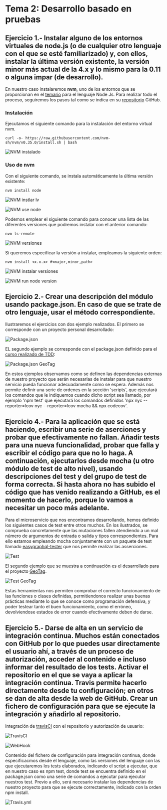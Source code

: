 # Tema 2: Desarrollo basado en pruebas

## Ejercicio 1.- Instalar alguno de los entornos virtuales de node.js (o de cualquier otro lenguaje con el que se esté familiarizado) y, con ellos, instalar la última versión existente, la versión minor más actual de la 4.x y lo mismo para la 0.11 o alguna impar (de desarrollo).

En nuestro caso instalaremos **nvm**, uno de los entornos que se proporcionan en el [temario](http://jj.github.io/CC/documentos/temas/Desarrollo_basado_en_pruebas.html) para el lenguaje Node Js. Para realizar todo el proceso, seguiremos los pasos tal como se indica en su [repositorio](https://github.com/nvm-sh/nvm) GitHub.

### Instalación
Ejecutamos el siguiente comando para la instalación del entorno virtual nvm.
~~~
curl -o- https://raw.githubusercontent.com/nvm-sh/nvm/v0.35.0/install.sh | bash
~~~
![NVM instalado](https://raw.githubusercontent.com/yoskitar/Ejercicios-CC/master/imagenes/nvm_installed.png)
### Uso de nvm
Con el siguiente comando, se instala automáticamente la última versión existente:
~~~
nvm install node
~~~
![NVM instlar lv](https://raw.githubusercontent.com/yoskitar/Ejercicios-CC/master/imagenes/nvm_node_lv.png)

![NVM use node](https://raw.githubusercontent.com/yoskitar/Ejercicios-CC/master/imagenes/nvm_use_node_lv.png)

Podemos emplear el siguiente comando para conocer una lista de las diferentes versiones que podremos instalar con el anterior comando:
~~~
nvm ls-remote
~~~
![NVM versiones](https://raw.githubusercontent.com/yoskitar/Ejercicios-CC/master/imagenes/nvm_version_4_Lminor.png)

Si queremos especificar la versión a instalar, empleamos la siguiente orden:
~~~
nvm install <x.x.x> #<major,minor,path>
~~~
![NVM instalar versiones](https://raw.githubusercontent.com/yoskitar/Ejercicios-CC/master/imagenes/nvm-install-versions.png)

![NVM run node version](https://raw.githubusercontent.com/yoskitar/Ejercicios-CC/master/imagenes/nvm_run_version.png)

## Ejercicio 2.- Crear una descripción del módulo usando package.json. En caso de que se trate de otro lenguaje, usar el método correspondiente.
Ilustraremos el ejercicios con dos ejemplo realizados. El primero se corresponde con un proyecto personal desarrollado:

![Package.json](https://raw.githubusercontent.com/yoskitar/Ejercicios-CC/master/imagenes/package_json.png)

EL segundo ejemplo se corresponde con el package.json definido para el [curso realizado de TDD](https://github.com/Miguel-y-Oscar/Geolocalizaciones-de-medios-sociales):

![Package.json GeoTag](https://raw.githubusercontent.com/yoskitar/Ejercicios-CC/master/imagenes/package_json_geotag.png)

En estos ejemplos observamos como se definen las dependencias externas de nuestro proyecto que serán necesarias de instalar para que nuestro servicio pueda funcionar adecuadamente como se espera. Además nos permite definir una serie de ordenes en la sección 'scripts', que ejecutará los comandos que le indiquemos cuando dicho script sea llamado, por ejemplo 'npm test' que ejecutará los comandos definidos 'npx nyc --reporter=lcov nyc --reporter=lcov mocha && npx codecov'.

## Ejercicio 4.- Para la aplicación que se está haciendo, escribir una serie de aserciones y probar que efectivamente no fallan. Añadir tests para una nueva funcionalidad, probar que falla y escribir el código para que no lo haga. A continuación, ejecutarlos desde mocha (u otro módulo de test de alto nivel), usando descripciones del test y del grupo de test de forma correcta. Si hasta ahora no has subido el código que has venido realizando a GitHub, es el momento de hacerlo, porque lo vamos a necesitar un poco más adelante.
Para el microservicio que nos encontramos desarrollando, hemos definido los siguientes casos de test entre otros muchos. En los ilustrados, se comprueba concretamente que las mutaciones fallen atendiendo a un mal número de argumentos de entrada o salida y tipos correspondientes. Para ello estamos empleando mocha conjuntamente con un paquete de test llamado [easygraphql-tester](https://easygraphql.com/docs/easygraphql-tester/usage) que nos permite realizar las asserciones.

![Test](https://raw.githubusercontent.com/yoskitar/Ejercicios-CC/master/imagenes/tests.png)

El segundo ejemplo que se muestra a continuación es el desarrollado para el proyecto [GeoTag](https://github.com/Miguel-y-Oscar/Geolocalizaciones-de-medios-sociales).

![Test GeoTag](https://raw.githubusercontent.com/yoskitar/Ejercicios-CC/master/imagenes/tests_geotag.png)

Estas herramientas nos permiten comprobar el correcto funcionamiento de las funciones o clases definidas, permitiendonos realizar unas buenas prácticas mediante lo que se conoce como programación defensiva, y poder testear tanto el buen funcionamiento, como el erróneo, devolviendose estados de error cuando efectivamente deben de darse.

## Ejercicio 5.- Darse de alta en un servicio de integración continua. Muchos están conectados con GitHub por lo que puedes usar directamente el usuario ahí, a través de un proceso de autorización, acceder al contenido e incluso informar del resultado de los tests. Activar el repositorio en el que se vaya a aplicar la integración continua. Travis permite hacerlo directamente desde tu configuración; en otros se dan de alta desde la web de GitHub. Crear un fichero de configuración para que se ejecute la integración y añadirlo al repositorio.
Integración de [travisCI](https://travis-ci.org/) con el repositorio y autorización de usuario:

![TravisCI](https://raw.githubusercontent.com/yoskitar/Ejercicios-CC/master/imagenes/travisCI.png)

![WebHook](https://raw.githubusercontent.com/yoskitar/Ejercicios-CC/master/imagenes/webhook.png)

Contenido del fichero de configuración para integración continua, donde especificacmos desde el lenguaje, como las versiones del lenguaje con las que ejecutaremos los tests elaborados, indicando el script a ejecutar, que en nuestro caso es npm test, donde test se encuentra definido en el package.json como una serie de comandos a ejecutar para ejecutar nuestros test. Previo a ello, será necesario instalar las dependencias de nuestro proyecto para que se ejecute correctamente, indicado con la orden npm install.

![Travis.yml](https://raw.githubusercontent.com/yoskitar/Ejercicios-CC/master/imagenes/travis_yml.png)


